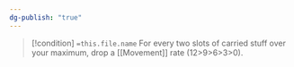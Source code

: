 ```yaml
---
dg-publish: "true"
---
```


> [!condition] `=this.file.name`
>For every two slots of carried stuff over your maximum, drop a [[Movement]] rate (12>9>6>3>0).